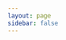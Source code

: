 ```yaml
---
layout: page
sidebar: false 
---
```


<VPTeamPage>
  <VPTeamPageTitle>
    <template #title>
      Our Team
    </template>
    <template #lead>
      The development of Vein is guided by an international
      team, some of whom have chosen to be featured below.
    </template>
  </VPTeamPageTitle>
  <VPTeamMembers
    :members="members"
  />
</VPTeamPage>


<script setup>
import {
  VPTeamPage,
  VPTeamPageTitle,
  VPTeamMembers
} from 'vitepress/theme'
const telegramIcon = `<svg role="img" viewBox="0 0 24 24" xmlns="http://www.w3.org/2000/svg"><title>Telegram</title><path d="M11.944 0A12 12 0 0 0 0 12a12 12 0 0 0 12 12 12 12 0 0 0 12-12A12 12 0 0 0 12 0a12 12 0 0 0-.056 0zm4.962 7.224c.1-.002.321.023.465.14a.506.506 0 0 1 .171.325c.016.093.036.306.02.472-.18 1.898-.962 6.502-1.36 8.627-.168.9-.499 1.201-.82 1.23-.696.065-1.225-.46-1.9-.902-1.056-.693-1.653-1.124-2.678-1.8-1.185-.78-.417-1.21.258-1.91.177-.184 3.247-2.977 3.307-3.23.007-.032.014-.15-.056-.212s-.174-.041-.249-.024c-.106.024-1.793 1.14-5.061 3.345-.48.33-.913.49-1.302.48-.428-.008-1.252-.241-1.865-.44-.752-.245-1.349-.374-1.297-.789.027-.216.325-.437.893-.663 3.498-1.524 5.83-2.529 6.998-3.014 3.332-1.386 4.025-1.627 4.476-1.635z"/></svg>`;

const members = [
  {
    avatar: 'https://www.github.com/0xf6.png',
    name: 'Yuuki Wesp',
    title: 'Creator',
    links: [
        { icon: 'github', link: 'https://github.com/0xf6' },
        { 
            icon: { svg: telegramIcon, },
            link: 'https://yuuki.t.me' 
        }
    ]
  },
  {
    avatar: 'https://www.github.com/urumo.png',
    name: 'Σуαтсk as Aram',
    title: 'Maintainer',
    links: [
        { icon: 'github', link: 'https://github.com/urumo' },
        { 
            icon: { svg: telegramIcon, },
            link: 'https://urumo.t.me' 
        }
    ]
  },
  {
    avatar: 'https://www.github.com/code-maid.png',
    name: 'Not Your Imp',
    title: 'Vacuum Cleaner',
    links: [
        { icon: 'github', link: 'https://github.com/code-maid' }
    ]
  },
  {
    avatar: 'https://www.github.com/ZverGuy.png',
    name: 'Maxim Kitsunoff',
    title: 'Maintainer',
    links: [
        { icon: 'github', link: 'https://github.com/ZverGuy' },
        { 
            icon: { svg: telegramIcon, },
            link: 'https://kitsunoff.t.me' 
        }
    ]
  }
]
</script>
<style> 
.title {
    text-align: unset;
}
</style>